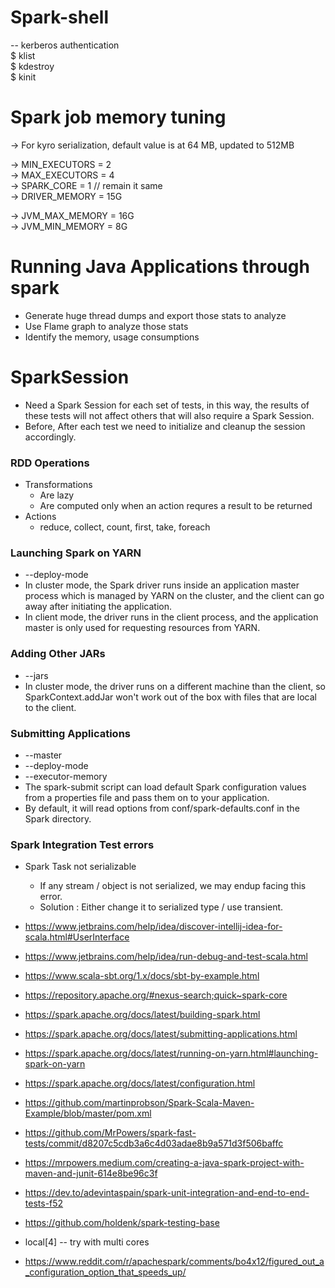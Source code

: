 # Spark-shell

 -- kerberos authentication  \
    $ klist \
    $ kdestroy \
    $ kinit

# Spark job memory tuning

-> For kyro serialization, default value is at 64 MB, updated to 512MB

-> MIN_EXECUTORS = 2 \
-> MAX_EXECUTORS = 4 \
-> SPARK_CORE = 1  // remain it same \
-> DRIVER_MEMORY = 15G

-> JVM_MAX_MEMORY = 16G \
-> JVM_MIN_MEMORY = 8G


# Running Java Applications through spark

  - Generate huge thread dumps and export those stats to analyze
  - Use Flame graph to analyze those stats
  - Identify the memory, usage consumptions


# SparkSession
 
  - Need a Spark Session for each set of tests, in this way, the results of these tests will not affect others that will also require a Spark Session.
  - Before, After each test we need to initialize and cleanup the session accordingly.

### RDD Operations
  - Transformations
    - Are lazy
    - Are computed only when an action requres a result to be returned
  - Actions
    - reduce, collect, count, first, take, foreach
  
### Launching Spark on YARN

  - --deploy-mode
  - In cluster mode, the Spark driver runs inside an application master process which is managed by YARN on the cluster, and the client can go away after initiating the application.
  - In client mode, the driver runs in the client process, and the application master is only used for requesting resources from YARN.

### Adding Other JARs
  - --jars
  - In cluster mode, the driver runs on a different machine than the client, so SparkContext.addJar won't work out of the box with files that are local to the client.


### Submitting Applications
  - --master
  - --deploy-mode
  - --executor-memory
  - The spark-submit script can load default Spark configuration values from a properties file and pass them on to your application. 
  - By default, it will read options from conf/spark-defaults.conf in the Spark directory.

### Spark Integration Test errors
  - Spark Task not serializable
    - If any stream / object is not serialized, we may endup facing this error.
    - Solution : Either change it to serialized type / use transient.


 - https://www.jetbrains.com/help/idea/discover-intellij-idea-for-scala.html#UserInterface
 - https://www.jetbrains.com/help/idea/run-debug-and-test-scala.html

 - https://www.scala-sbt.org/1.x/docs/sbt-by-example.html
 - https://repository.apache.org/#nexus-search;quick~spark-core
 
 - https://spark.apache.org/docs/latest/building-spark.html
 - https://spark.apache.org/docs/latest/submitting-applications.html
 - https://spark.apache.org/docs/latest/running-on-yarn.html#launching-spark-on-yarn 
 - https://spark.apache.org/docs/latest/configuration.html

 - https://github.com/martinprobson/Spark-Scala-Maven-Example/blob/master/pom.xml
 - https://github.com/MrPowers/spark-fast-tests/commit/d8207c5cdb3a6c4d03adae8b9a571d3f506baffc
 - https://mrpowers.medium.com/creating-a-java-spark-project-with-maven-and-junit-614e8be96c3f

 - https://dev.to/adevintaspain/spark-unit-integration-and-end-to-end-tests-f52
 - https://github.com/holdenk/spark-testing-base
 - local[4] -- try with multi cores
 - https://www.reddit.com/r/apachespark/comments/bo4x12/figured_out_a_configuration_option_that_speeds_up/
